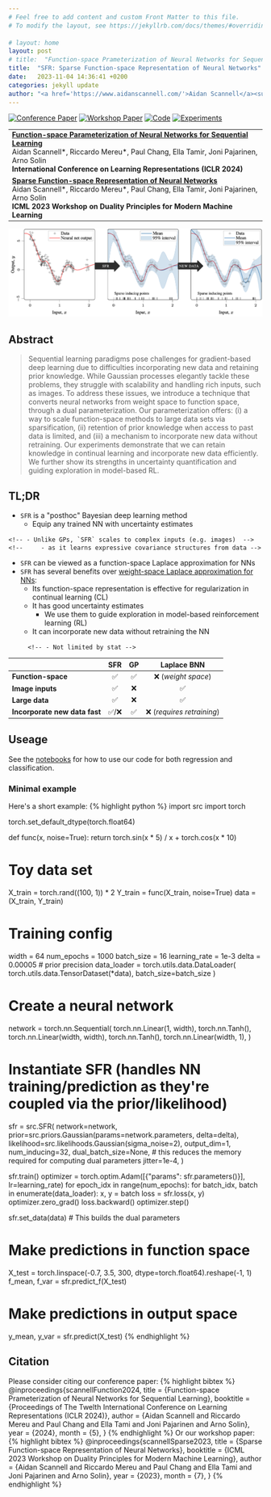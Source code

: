 ```yaml
---
# Feel free to add content and custom Front Matter to this file.
# To modify the layout, see https://jekyllrb.com/docs/themes/#overriding-theme-defaults

# layout: home
layout: post
# title:  "Function-space Prameterization of Neural Networks for Sequential Learning"
title:  "SFR: Sparse Function-space Representation of Neural Networks"
date:   2023-11-04 14:36:41 +0200
categories: jekyll update
author: "<a href='https://www.aidanscannell.com/'>Aidan Scannell</a><sup>*</sup>, <a href='https://github.com/rm-wu'>Riccardo Mereu</a><sup>*</sup>, <a href='https://edchangy11.github.io/'>Paul Chang</a>, Ella Tamir, <a href='https://rl.aalto.fi/'>Joni Pajarinen</a>, <a href='https://users.aalto.fi/~asolin/'>Arno Solin</a>"
---
```

<a href="https://openreview.net/forum?id=2dhxxIKhqz&referrer=%5BAuthor%20Console%5D(%2Fgroup%3Fid%3DICLR.cc%2F2024%2FConference%2FAuthors%23your-submissions)"><img alt="Conference Paper" src="https://img.shields.io/badge/Conference-paper-gray?logo=arxiv"></a>
<a href="https://arxiv.org/abs/2309.02195"><img alt="Workshop Paper" src="https://img.shields.io/badge/Workshop-paper-gray?logo=arxiv"></a>
<a href="https://github.com/AaltoML/sfr"><img alt="Code" src="https://img.shields.io/badge/-Code-gray?logo=github" ></a>
<a href="https://github.com/AaltoML/sfr-experiments"><img alt="Experiments" src="https://img.shields.io/badge/-Experiments-gray?logo=github" ></a>
<!-- <a href="https://scholar.google.fi/citations?view_op=view_citation&hl=en&user=piA0zS4AAAAJ&citation_for_view=piA0zS4AAAAJ:zYLM7Y9cAGgC"><img alt="Google Scholar" src="https://img.shields.io/badge/-Scholar-gray?logo=googlescholar" ></a> -->
<table>
    <tr>
        <td>
            <a href="https://openreview.net/forum?id=2dhxxIKhqz&referrer=%5BAuthor%20Console%5D(%2Fgroup%3Fid%3DICLR.cc%2F2024%2FConference%2FAuthors%23your-submissions)">
              <strong >Function-space Parameterization of Neural Networks for Sequential Learning</strong><br>
            </a>
            Aidan Scannell*, Riccardo Mereu*, Paul Chang, Ella Tamir, Joni Pajarinen, Arno Solin<br>
            <strong>International Conference on Learning Representations (ICLR 2024)</strong><br>
            <!-- <a href="https://arxiv.org/abs/2309.02195"><img alt="Paper" src="https://img.shields.io/badge/-Paper-gray"></a> -->
            <!-- <a href="https://github.com/aidanscannell/sfr"><img alt="Code" src="https://img.shields.io/badge/-Code-gray" ></a> -->
        </td>
    </tr>
    <tr>
        <td>
            <a href="https://arxiv.org/abs/2309.02195">
              <strong>Sparse Function-space Representation of Neural Networks</strong><br>
            </a>
            Aidan Scannell*, Riccardo Mereu*, Paul Chang, Ella Tamir, Joni Pajarinen, Arno Solin<br>
            <strong>ICML 2023 Workshop on Duality Principles for Modern Machine Learning</strong><br>
            <!-- <a href="https://arxiv.org/abs/2309.02195"><img alt="Paper" src="https://img.shields.io/badge/-Paper-gray"></a> -->
            <!-- <a href="https://github.com/aidanscannell/sfr"><img alt="Code" src="https://img.shields.io/badge/-Code-gray" ></a> -->
        </td>
    </tr>
</table>


<!-- <sup>*</sup> == Equal Contribution  -->

![SFR](regression.png "SFR")
<!-- PyTorch implementation of Sparse Function-space Representation of Neural Networks. -->

## Abstract
> Sequential learning paradigms pose challenges for gradient-based deep learning due to difficulties incorporating new data and retaining prior knowledge. While Gaussian processes elegantly tackle these problems, they struggle with scalability and handling rich inputs, such as images. To address these issues, we introduce a technique that converts neural networks from weight space to function space, through a dual parameterization. Our parameterization offers: (i) a way to scale function-space methods to large data sets via sparsification, (ii) retention of prior knowledge when access to past data is limited, and (iii) a mechanism to incorporate new data without retraining. Our experiments demonstrate that we can retain knowledge in continual learning and incorporate new data efficiently. We further show its strengths in uncertainty quantification and guiding exploration in model-based RL.
<!-- > Deep neural networks (NNs) are known to lack uncertainty estimates and struggle to incorporate new data. We present a method that mitigates these issues by converting NNs from weight space to function space, via a dual parameterization. Importantly, the dual parameterization enables us to formulate a sparse representation that captures information from the entire data set. This offers a compact and principled way of capturing uncertainty and enables us to incorporate new data without retraining whilst retaining predictive performance. We provide proof-of-concept demonstrations with the proposed approach for quantifying uncertainty in supervised learning on UCI benchmark tasks. -->
<!-- > Sequential learning paradigms pose challenges for gradient-based deep learning due to difficulties incorporating new data and retaining prior knowledge. While Gaussian processes elegantly tackle these problems, they struggle with scalability and handling rich inputs, such as images. To address these issues, we introduce a technique that converts neural networks from weight space to function space, through a dual parameterization. Our parameterization offers: (i) a way to scale function-space methods to large data sets via sparsification, (ii) retention of prior knowledge when access to past data is limited, and (iii) a mechanism to incorporate new data without retraining. Our experiments demonstrate that we can retain knowledge in continual learning and incorporate new data efficiently. We further show its strengths in uncertainty quantification and guiding exploration in model-based RL. -->

## TL;DR
- `SFR` is a "posthoc" Bayesian deep learning method
    - Equip any trained NN with uncertainty estimates
 <!-- which equips trained neural networks (NNs) with uncertainty estimates. -->
<!-- - `SFR` converts trained NNs to sparse GPs. -->
    <!-- - Unlike GPs, `SFR` scales to complex inputs (e.g. images)  -->
    <!--     - as it learns expressive covariance structures from data -->
- `SFR` can be viewed as a function-space Laplace approximation for NNs
- `SFR` has several benefits over [weight-space Laplace approximation for NNs](https://arxiv.org/abs/2106.14806):
    - Its function-space representation is effective for regularization in continual learning (CL)
    - It has good uncertainty estimates
        - We use them to guide exploration in model-based reinforcement learning (RL)
    - It can incorporate new data without retraining the NN
    <!-- - It learns expressive covariance structures from data -->
        <!-- - Not limited by stat -->

|                               | **SFR** | **GP** | **Laplace BNN**            |
|-------------------------------|:-------:|:------:|:--------------------------:|
| **Function-space**            | ✅      | ✅     | ❌ (*weight space*)        |
| **Image inputs**              | ✅      | ❌     | ✅                         |
| **Large data**                | ✅      | ❌     | ✅                         |
| **Incorporate new data fast** | ✅/❌   | ✅     | ❌ (*requires retraining*) |

## Useage
See the [notebooks](https://github.com/AaltoML/sfr/tree/main/notebooks) for how to use our code for both regression and classification.

### Minimal example
Here's a short example:
{% highlight python %}
import src
import torch

torch.set_default_dtype(torch.float64)

def func(x, noise=True):
    return torch.sin(x * 5) / x + torch.cos(x * 10)

# Toy data set
X_train = torch.rand((100, 1)) * 2
Y_train = func(X_train, noise=True)
data = (X_train, Y_train)

# Training config
width = 64
num_epochs = 1000
batch_size = 16
learning_rate = 1e-3
delta = 0.00005  # prior precision
data_loader = torch.utils.data.DataLoader(
    torch.utils.data.TensorDataset(*data), batch_size=batch_size
)

# Create a neural network
network = torch.nn.Sequential(
    torch.nn.Linear(1, width),
    torch.nn.Tanh(),
    torch.nn.Linear(width, width),
    torch.nn.Tanh(),
    torch.nn.Linear(width, 1),
)

# Instantiate SFR (handles NN training/prediction as they're coupled via the prior/likelihood)
sfr = src.SFR(
    network=network,
    prior=src.priors.Gaussian(params=network.parameters, delta=delta),
    likelihood=src.likelihoods.Gaussian(sigma_noise=2),
    output_dim=1,
    num_inducing=32,
    dual_batch_size=None, # this reduces the memory required for computing dual parameters
    jitter=1e-4,
)

sfr.train()
optimizer = torch.optim.Adam([{"params": sfr.parameters()}], lr=learning_rate)
for epoch_idx in range(num_epochs):
    for batch_idx, batch in enumerate(data_loader):
        x, y = batch
        loss = sfr.loss(x, y)
        optimizer.zero_grad()
        loss.backward()
        optimizer.step()

sfr.set_data(data) # This builds the dual parameters

# Make predictions in function space
X_test = torch.linspace(-0.7, 3.5, 300, dtype=torch.float64).reshape(-1, 1)
f_mean, f_var = sfr.predict_f(X_test)

# Make predictions in output space
y_mean, y_var = sfr.predict(X_test)
{% endhighlight %}


## Citation
Please consider citing our conference paper:
{% highlight bibtex %}
@inproceedings{scannellFunction2024,
  title           = {Function-space Prameterization of Neural Networks for Sequential Learning},
  booktitle       = {Proceedings of The Twelth International Conference on Learning Representations (ICLR 2024)},
  author          = {Aidan Scannell and Riccardo Mereu and Paul Chang and Ella Tami and Joni Pajarinen and Arno Solin},
  year            = {2024},
  month           = {5},
}
{% endhighlight %}
Or our workshop paper:
{% highlight bibtex %}
@inproceedings{scannellSparse2023,
  title           = {Sparse Function-space Representation of Neural Networks},
  booktitle       = {ICML 2023 Workshop on Duality Principles for Modern Machine Learning},
  author          = {Aidan Scannell and Riccardo Mereu and Paul Chang and Ella Tami and Joni Pajarinen and Arno Solin},
  year            = {2023},
  month           = {7},
}
{% endhighlight %}
